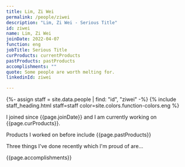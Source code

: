 ```yaml
---
title: Lim, Zi Wei
permalink: /people/ziwei
description: "Lim, Zi Wei - Serious Title"
id: ziwei
name: Lim, Zi Wei
joinDate: 2022-04-07
function: eng
jobTitle: Serious Title
curProducts: currentProducts
pastProducts: pastProducts
accomplishments: ""
quote: Some people are worth melting for.
linkedinId: ziwei

---
```


{%- assign staff = site.data.people | find: "id", "ziwei" -%}
{% include staff_heading.html staff=staff color=site.colors.function-colors.eng %}

<p>I joined since {{page.joinDate}} and I am currently working on {{page.curProducts}}.</p>

<p>Products I worked on before include {{page.pastProducts}}</p>

<p>Three things I've done recently which I'm proud of are...</p>
{{page.accomplishments}}
